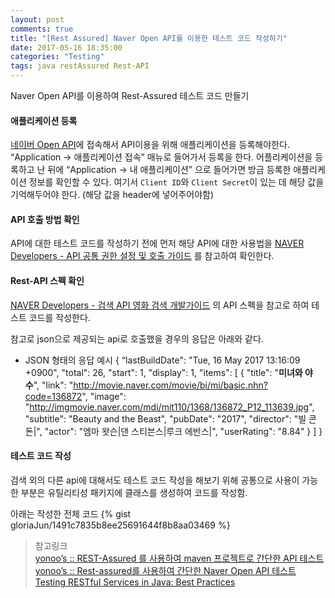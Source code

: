 ```yaml
---
layout: post
comments: true
title: "[Rest Assured] Naver Open API를 이용한 테스트 코드 작성하기"
date: 2017-05-16 18:35:00
categories: "Testing"
tags: java restAssured Rest-API
---
```


Naver Open API를 이용하여 Rest-Assured 테스트 코드 만들기

#### 애플리케이션 등록
[네이버 Open API](https://developers.naver.com/main/)에 접속해서 API이용을 위해 애플리케이션을 등록해야한다.
“Application -> 애플리케이션 접속” 매뉴로 들어가서 등록을 한다.
어플리케이션을 등록하고 난 뒤에 “Application -> 내 애플리케이션” 으로 들어가면 방금 등록한 애플리케이션 정보를 확인할 수 있다.
여기서 `Client ID`와 `Client Secret`이 있는 데 해당 값을 기억해두어야 한다. (해당 값을 header에 넣어주어야함)

#### API 호출 방법 확인
API에 대한 테스트 코드를 작성하기 전에 먼저 해당 API에 대한 사용법을 [NAVER Developers - API 공통 권한 설정 및 호출 가이드](https://developers.naver.com/docs/common/apicall/) 를 참고하여 확인한다.

#### Rest-API 스펙 확인
[NAVER Developers - 검색 API 영화 검색 개발가이드](https://developers.naver.com/docs/search/movie/) 의 API 스펙을 참고로 하여 테스트 코드를 작성한다.

참고로 json으로 제공되는 api로 호출했을 경우의 응답은 아래와 같다.
* JSON 형태의 응답 예시
{
    “lastBuildDate": "Tue, 16 May 2017 13:16:09 +0900",
    "total": 26,
    "start": 1,
    "display": 1,
    "items": [
        {
            "title": "<b>미녀와 야수</b>",
            "link": "http://movie.naver.com/movie/bi/mi/basic.nhn?code=136872",
            "image": "http://imgmovie.naver.com/mdi/mit110/1368/136872_P12_113639.jpg",
            "subtitle": "Beauty and the Beast",
            "pubDate": "2017",
            "director": "빌 콘돈|",
            "actor": "엠마 왓슨|댄 스티븐스|루크 에반스|",
            "userRating": "8.84"
        }
    ]
}

#### 테스트 코드 작성
검색 외의 다른 api에 대해서도 테스트 코드 작성을 해보기 위해 공통으로 사용이 가능한 부분은 유틸리티성 패키지에 클래스를 생성하여 코드를 작성함.

아래는 작성한 전체 코드
{% gist gloriaJun/1491c7835b8ee25691644f8b8aa03469 %}


> 참고링크   
> [yonoo’s :: REST-Assured 를 사용하여 maven 프로젝트로 간단한 API 테스트](http://yonoo88.tistory.com/886)  
> [yonoo’s :: Rest-assured를 사용하여 간단한 Naver Open API 테스트](http://yonoo88.tistory.com/1003)  
> [Testing RESTful Services in Java: Best Practices](https://blog.philipphauer.de/testing-restful-services-java-best-practices/)